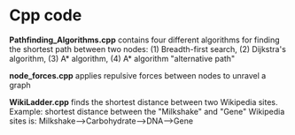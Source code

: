 # Cpp code

**Pathfinding_Algorithms.cpp** contains four different algorithms for finding the shortest path between two nodes: (1) Breadth-first search, (2) Dijkstra's algorithm, (3) A* algorithm, (4) A* algorithm "alternative path"

**node_forces.cpp** applies repulsive forces between nodes to unravel a graph

**WikiLadder.cpp** finds the shortest distance between two Wikipedia sites. Example: shortest distance between the "Milkshake" and "Gene" Wikipedia sites is: Milkshake-->Carbohydrate-->DNA-->Gene

